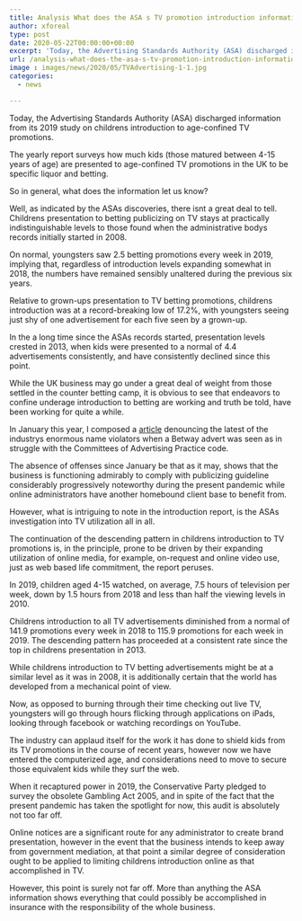 ```yaml
---
title: Analysis What does the ASA s TV promotion introduction information truly let us know
author: xforeal 
type: post
date: 2020-05-22T00:00:00+00:00
excerpt: 'Today, the Advertising Standards Authority (ASA) discharged information from its 2019 review on childrens presentation to age-limited TV ads '
url: /analysis-what-does-the-asa-s-tv-promotion-introduction-information-truly-let-us-know/
image : images/news/2020/05/TVAdvertising-1-1.jpg
categories:
  - news

---
```

Today, the Advertising Standards Authority (ASA) discharged information from its 2019 study on childrens introduction to age-confined TV promotions. 

The yearly report surveys how much kids (those matured between 4-15 years of age) are presented to age-confined TV promotions in the UK to be specific liquor and betting. 

So in general, what does the information let us know? 

Well, as indicated by the ASAs discoveries, there isnt a great deal to tell. Childrens presentation to betting publicizing on TV stays at practically indistinguishable levels to those found when the administrative bodys records initially started in 2008. 

On normal, youngsters saw 2.5 betting promotions every week in 2019, implying that, regardless of introduction levels expanding somewhat in 2018, the numbers have remained sensibly unaltered during the previous six years. 

Relative to grown-ups presentation to TV betting promotions, childrens introduction was at a record-breaking low of 17.2&percnt;, with youngsters seeing just shy of one advertisement for each five seen by a grown-up. 

In the a long time since the ASAs records started, presentation levels crested in 2013, when kids were presented to a normal of 4.4 advertisements consistently, and have consistently declined since this point. 

While the UK business may go under a great deal of weight from those settled in the counter betting camp, it is obvious to see that endeavors to confine underage introduction to betting are working and truth be told, have been working for quite a while. 

In January this year, I composed a [article][1] denouncing the latest of the industrys enormous name violators when a Betway advert was seen as in struggle with the Committees of Advertising Practice code. 

The absence of offenses since January be that as it may, shows that the business is functioning admirably to comply with publicizing guideline considerably progressively noteworthy during the present pandemic while online administrators have another homebound client base to benefit from. 

However, what is intriguing to note in the introduction report, is the ASAs investigation into TV utilization all in all. 

The continuation of the descending pattern in childrens introduction to TV promotions is, in the principle, prone to be driven by their expanding utilization of online media, for example, on-request and online video use, just as web based life commitment, the report peruses. 

In 2019, children aged 4-15 watched, on average, 7.5 hours of television per week, down by 1.5 hours from 2018 and less than half the viewing levels in 2010.

Childrens introduction to all TV advertisements diminished from a normal of 141.9 promotions every week in 2018 to 115.9 promotions for each week in 2019. The descending pattern has proceeded at a consistent rate since the top in childrens presentation in 2013. 

While childrens introduction to TV betting advertisements might be at a similar level as it was in 2008, it is additionally certain that the world has developed from a mechanical point of view. 

Now, as opposed to burning through their time checking out live TV, youngsters will go through hours flicking through applications on iPads, looking through facebook or watching recordings on YouTube. 

The industry can applaud itself for the work it has done to shield kids from its TV promotions in the course of recent years, however now we have entered the computerized age, and considerations need to move to secure those equivalent kids while they surf the web. 

When it recaptured power in 2019, the Conservative Party pledged to survey the obsolete Gambling Act 2005, and in spite of the fact that the present pandemic has taken the spotlight for now, this audit is absolutely not too far off. 

Online notices are a significant route for any administrator to create brand presentation, however in the event that the business intends to keep away from government mediation, at that point a similar degree of consideration ought to be applied to limiting childrens introduction online as that accomplished in TV. 

However, this point is surely not far off. More than anything the ASA information shows everything that could possibly be accomplished in insurance with the responsibility of the whole business.

 [1]: #